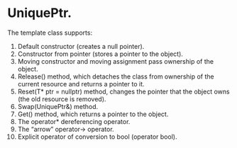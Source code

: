 # UniquePtr.
The template class supports:
1) Default constructor (creates a null pointer).
2) Constructor from pointer (stores a pointer to the object).
3) Moving constructor and moving assignment pass ownership of the object.
4) Release() method, which detaches the class from ownership of the current resource and returns a pointer to it.
5) Reset(T* ptr = nullptr) method, changes the pointer that the object owns (the old resource is removed).
6) Swap(UniquePtr&) method.
7) Get() method, which returns a pointer to the object.
8) The operator* dereferencing operator.
9) The “arrow” operator-> operator.
10) Explicit operator of conversion to bool (operator bool).
